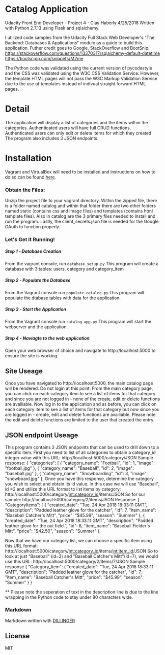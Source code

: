 # Catalog Application

Udacity Front End Developer - Project 4 - Clay Haberly 4/25/2018
Written with Python 2.7.13 using Flask and sqlalchemy. 

I utilized code samples from the Udacity Full Stack Web Developer's "The Backend: Databases & Applications" module as a guide to build this application. Futher credit goes to Google, StackOverflow and BootSnip. https://stackoverflow.com/questions/13370317/sqlalchemy-default-datetime
https://bootsnipp.com/snippets/M2me  

The Python code was validated using the current version of pycodestyle and the CSS was validated using the W3C CSS Validation Service. However, the template HTML pages will not pass the W3C Markup Validation Service due to the use of templates instead of indivual straight forward HTML pages.

# Detail

The application will display a list of categories and the items within the categories. Authenticated users will have full CRUD functions. Authenticated users can only edit or delete items for which they created. 
The program also includes 3 JSON endpoints.

# Installation

Vagrant and VirtualBox will need to be installed and instructions on how to do so can be found [here](https://www.udacity.com/wiki/ud088/vagrant).

### Obtain the Files:

Unzip the project file to your vagrant directory.
Within the zipped file, there is a folder named catalog and within that folder there are two other folders named static (contains css and image files) and templates (contains html template files). Also in catalog are the 3 primary files needed to install and run the program. Lastly, the client_secrets.json file is needed for the Google OAuth to function properly.

### Let's Get It Running!

##### Step 1 - Database Creation

From the vagrant console, run `database_setup.py`
This program will create a database with 3 tables: users, category and category_item

##### Step 2 - Populate the Database

From the Vagrant console run `populate_catalog.py`
This program will populate the dtabase tables with data for the application.

##### Step 3 - Start the Application

From the Vagrant console run `catalog_app.py`
This program will start the webserver and the application.

##### Step 4 - Naviagte to the web application

Open your web browser of choice and navigate to http://localhost:5000 to ensure the site is working.

## Site Useage

Once you have navigated to http://localhost:5000, the main catalog page will be rendered. 
Do not login at this point. 
From the main category page, you can click on each category item to see a list of items for that category and since you are not logged in - none of the create, edit or delete functions are availiable.
Now log in to the application and as before, you can click on each category item to see a list of items for that category but now since you are logged in - create, edit and delete functions are availiable.
Please note the edit and delete functions are limited to the user that created the entry.

## JSON endpoint Useage

This program contains 3 JSON endpoints that can be used to drill down to a specific item.
First you need to list of all categories to obtain a category_id integer value with this URL: http://localhost:5000/category/JSON
Sample response:
{
  "categories": [
    {
      "category_name": "Football", 
      "id": 1, 
      "image": "football.jpg"
    }, 
    {
      "category_name": "Baseball", 
      "id": 2, 
      "image": "baseball.jpg"
    }, 
    {
      "category_name": "Snowboarding", 
      "id": 3, 
      "image": "snowboard.jpg"
    }, 
Once you have this response, determine the category you wish to select and obtain its id value. In this case we will use "Baseball", id =2 and utilize this URL format to list items by category: http://localhost:5000/category/<int:category_id>/items/JSON
So for our sample:
http://localhost:5000/category/2/items/JSON
Response:
{
  "CategoryItems": [
    {
      "created_date": "Tue, 24 Apr 2018 18:33:11 GMT", 
      "description": "Padded leather glove for the                                 catcher", 
      "id": 7, 
      "item_name": "Baseball Catcher's Mitt", 
      "price": "$45.99", 
      "season": "Summer"
    }, 
    {
      "created_date": "Tue, 24 Apr 2018 18:33:11 GMT", 
      "description": "Padded leather glove for the out                               field.", 
      "id": 8, 
      "item_name": "Baseball Fielder's Mitt", 
      "price": "$42.50", 
      "season": "Summer"
    }, 

Now that we have our category list, we can choose a specific item using this URL format: http://localhost:5000/category/<int:category_id>/items/<int:item_id>/JSON
So to look at just "Baseball" (id=2) and "Baseball Catcher's Mitt"(id=7), we would use this URL:
http://localhost:5000/category/2/items/7/JSON
Sample response
{
  "Category_Item": {
    "created_date": "Tue, 24 Apr 2018 18:33:11 GMT", 
    "description": "Padded leather glove for the                                 catcher", 
    "id": 7, 
    "item_name": "Baseball Catcher's Mitt", 
    "price": "$45.99", 
    "season": "Summer"
  }
}


** Please note the seperation of text in the description line is due to the line wrapping in the Python code to stay under 80 characters wide.

### Markdown

Markdown written with [DILLINGER](https://dillinger.io/)

License
---
MIT
